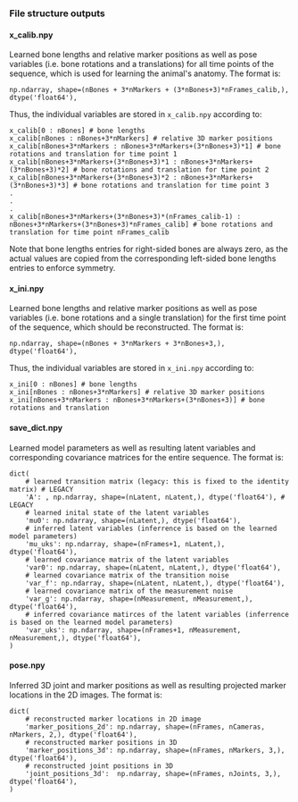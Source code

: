 ### File structure outputs

#### x_calib.npy

Learned bone lengths and relative marker positions as well as pose variables (i.e. bone rotations and a translations) for all time points of the sequence, which is used for learning the animal's anatomy. The format is:
```
np.ndarray, shape=(nBones + 3*nMarkers + (3*nBones+3)*nFrames_calib,), dtype('float64'),
```
Thus, the individual variables are stored in `x_calib.npy` according to:
```
x_calib[0 : nBones] # bone lengths
x_calib[nBones : nBones+3*nMarkers] # relative 3D marker positions
x_calib[nBones+3*nMarkers : nBones+3*nMarkers+(3*nBones+3)*1] # bone rotations and translation for time point 1
x_calib[nBones+3*nMarkers+(3*nBones+3)*1 : nBones+3*nMarkers+(3*nBones+3)*2] # bone rotations and translation for time point 2
x_calib[nBones+3*nMarkers+(3*nBones+3)*2 : nBones+3*nMarkers+(3*nBones+3)*3] # bone rotations and translation for time point 3
.
.
.
x_calib[nBones+3*nMarkers+(3*nBones+3)*(nFrames_calib-1) : nBones+3*nMarkers+(3*nBones+3)*nFrames_calib] # bone rotations and translation for time point nFrames_calib
```
Note that bone lengths entries for right-sided bones are always zero, as the actual values are copied from the corresponding left-sided bone lengths entries to enforce symmetry.

#### x_ini.npy

Learned bone lengths and relative marker positions as well as pose variables (i.e. bone rotations and a single translation) for the first time point of the sequence, which should be reconstructed. The format is:
```
np.ndarray, shape=(nBones + 3*nMarkers + 3*nBones+3,), dtype('float64'),
```
Thus, the individual variables are stored in `x_ini.npy` according to:
```
x_ini[0 : nBones] # bone lengths
x_ini[nBones : nBones+3*nMarkers] # relative 3D marker positions
x_ini[nBones+3*nMarkers : nBones+3*nMarkers+(3*nBones+3)] # bone rotations and translation
```

#### save_dict.npy

Learned model parameters as well as resulting latent variables and corresponding covariance matrices for the entire sequence. The format is:
```
dict(
    # learned transition matrix (legacy: this is fixed to the identity matrix) # LEGACY
    'A': , np.ndarray, shape=(nLatent, nLatent,), dtype('float64'), # LEGACY
    # learned inital state of the latent variables
    'mu0': np.ndarray, shape=(nLatent,), dtype('float64'),
    # inferred latent variables (inferrence is based on the learned model parameters)
    'mu_uks': np.ndarray, shape=(nFrames+1, nLatent,), dtype('float64'),
    # learned covariance matrix of the latent variables
    'var0': np.ndarray, shape=(nLatent, nLatent,), dtype('float64'),
    # learned covariance matrix of the transition noise
    'var_f': np.ndarray, shape=(nLatent, nLatent,), dtype('float64'),
    # learned covariance matrix of the measurement noise
    'var_g': np.ndarray, shape=(nMeasurement, nMeasurement,), dtype('float64'),
    # inferred covariance matirces of the latent variables (inferrence is based on the learned model parameters)
    'var_uks': np.ndarray, shape=(nFrames+1, nMeasurement, nMeasurement,), dtype('float64'),
)
```

#### pose.npy

Inferred 3D joint and marker positions as well as resulting projected marker locations in the 2D images. The format is:
```
dict(
    # reconstructed marker locations in 2D image
    'marker_positions_2d': np.ndarray, shape=(nFrames, nCameras, nMarkers, 2,), dtype('float64'),
    # reconstructed marker positions in 3D
    'marker_positions_3d': np.ndarray, shape=(nFrames, nMarkers, 3,), dtype('float64'),
    # reconstructed joint positions in 3D
    'joint_positions_3d':  np.ndarray, shape=(nFrames, nJoints, 3,), dtype('float64'),
)
```